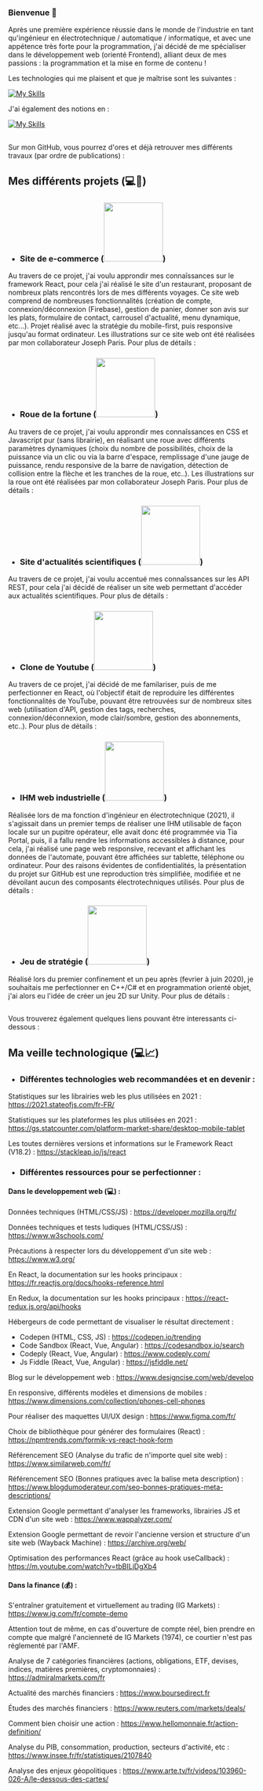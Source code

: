 ### Bienvenue 👋

Après une première expérience réussie dans le monde de l'industrie en tant qu'ingénieur en électrotechnique / automatique / informatique, et avec une appétence très forte pour la programmation, j'ai décidé de me spécialiser dans le développement web (orienté Frontend), alliant deux de mes passions : la programmation et la mise en forme de contenu ! 

Les technologies qui me plaisent et que je maîtrise sont les suivantes : 

[![My Skills](https://skills.thijs.gg/icons?i=html,css,js,react,cpp,unity)](https://skills.thijs.gg)

J'ai également des notions en :  

[![My Skills](https://skills.thijs.gg/icons?i=ts,vue,nodejs,php,py)](https://skills.thijs.gg)

## <p><span></span></p>

Sur mon GitHub, vous pourrez d'ores et déjà retrouver mes différents travaux (par ordre de publications) : 

## <p>Mes différents projets <span>(:computer::page_with_curl:)</span></p>

- ### <p>Site de e-commerce (<span><a href="https://skillicons.dev"><img width="120" src="https://skillicons.dev/icons?i=react,typescript,firebase,vscode"/></a>)</span></p>

Au travers de ce projet, j'ai voulu approndir mes connaîssances sur le framework React, pour cela j'ai réalisé le site d'un restaurant, proposant de nombreux plats rencontrés lors de mes différents voyages. Ce site web comprend de nombreuses fonctionnalités (création de compte, connexion/déconnexion (Firebase), gestion de panier, donner son avis sur les plats, formulaire de contact, carrousel d'actualité, menu dynamique, etc...). Projet réalisé avec la stratégie du mobile-first, puis responsive jusqu'au format ordinateur. Les illustrations sur ce site web ont été réalisées par mon collaborateur Joseph Paris. Pour plus de détails : 

- ### <p>Roue de la fortune (<span><a href="https://skillicons.dev"><img width="120" src="https://skillicons.dev/icons?i=html,css,js,vscode"/></a>)</span></p>

Au travers de ce projet, j'ai voulu approndir mes connaîssances en CSS et Javascript pur (sans librairie), en réalisant une roue avec différents paramètres dynamiques (choix du nombre de possibilités, choix de la puissance via un clic ou via la barre d'espace, remplissage d'une jauge de puissance, rendu responsive de la barre de navigation, détection de collision entre la flèche et les tranches de la roue, etc..). Les illustrations sur la roue ont été réalisées par mon collaborateur Joseph Paris. Pour plus de détails : 

- ### <p>Site d'actualités scientifiques (<span><a href="https://skillicons.dev"><img width="120" src="https://skillicons.dev/icons?i=react,redux,materialui,vscode"/></a>)</span></p>

Au travers de ce projet, j'ai voulu accentué mes connaîssances sur les API REST, pour cela j'ai décidé de réaliser un site web permettant d'accéder aux actualités scientifiques. Pour plus de détails : 

- ### <p>Clone de Youtube (<span><a href="https://skillicons.dev"><img width="120" src="https://skillicons.dev/icons?i=react,redux,materialui,vscode"/></a>)</span></p>

Au travers de ce projet, j'ai décidé de me familariser, puis de me perfectionner en React, où l'objectif était de reproduire les différentes fonctionnalités de YouTube, pouvant être retrouvées sur de nombreux sites web (utilisation d'API, gestion des tags, recherches, connexion/déconnexion, mode clair/sombre, gestion des abonnements, etc..). Pour plus de détails : 

- ### <p>IHM web industrielle (<span><a href="https://skillicons.dev"><img width="120" src="https://skillicons.dev/icons?i=html,css,js,vscode"/></a>)</span></p>

Réalisée lors de ma fonction d'ingénieur en électrotechnique (2021), il s'agissait dans un premier temps de réaliser une IHM utilisable de façon locale sur un pupitre opérateur, elle avait donc été programmée via Tia Portal, puis, il a fallu rendre les informations accessibles à distance, pour cela, j'ai réalisé une page web responsive, recevant et affichant les données de l'automate, pouvant être affichées sur tablette, téléphone ou ordinateur. Pour des raisons évidentes de confidentialités, la présentation du projet sur GitHub est une reproduction très simplifiée, modifiée et ne dévoilant aucun des composants électrotechniques utilisés. Pour plus de détails :  

- ### <p>Jeu de stratégie (<span><a href="https://skillicons.dev"><img width="120" src="https://skillicons.dev/icons?i=cpp,cs,visualstudio,unity"/></a>)</span></p>

Réalisé lors du premier confinement et un peu après (fevrier à juin 2020), je souhaitais me perfectionner en C++/C# et en programmation orienté objet, j'ai alors eu l'idée de créer un jeu 2D sur Unity. Pour plus de détails : 

## <p><span></span></p>

Vous trouverez également quelques liens pouvant être interessants ci-dessous :

## <p>Ma veille technologique <span>(:computer::chart_with_upwards_trend:)</span></p>

- ### Différentes technologies web recommandées et en devenir : 

Statistiques sur les librairies web les plus utilisées en 2021 : https://2021.stateofjs.com/fr-FR/

Statistiques sur les plateformes les plus utilisées en 2021 : https://gs.statcounter.com/platform-market-share/desktop-mobile-tablet

Les toutes dernières versions et informations sur le Framework React (V18.2) : https://stackleap.io/js/react

- ### Différentes ressources pour se perfectionner : 

#### Dans le developpement web (:computer:) : 

Données techniques (HTML/CSS/JS) : https://developer.mozilla.org/fr/

Données techniques et tests ludiques (HTML/CSS/JS) : https://www.w3schools.com/

Précautions à respecter lors du développement d'un site web : https://www.w3.org/

En React, la documentation sur les hooks principaux : https://fr.reactjs.org/docs/hooks-reference.html
 
En Redux, la documentation sur les hooks principaux : https://react-redux.js.org/api/hooks

Hébergeurs de code permettant de visualiser le résultat directement :
- Codepen (HTML, CSS, JS) : https://codepen.io/trending
- Code Sandbox (React, Vue, Angular) : https://codesandbox.io/search 
- Codeply (React, Vue, Angular) : https://www.codeply.com/ 
- Js Fiddle (React, Vue, Angular) : https://jsfiddle.net/ 

Blog sur le développement web : https://www.designcise.com/web/develop

En responsive, différents modèles et dimensions de mobiles : https://www.dimensions.com/collection/phones-cell-phones

Pour réaliser des maquettes UI/UX design : https://www.figma.com/fr/

Choix de bibliothèque pour générer des formulaires (React) : https://npmtrends.com/formik-vs-react-hook-form

Référencement SEO (Analyse du trafic de n'importe quel site web) : https://www.similarweb.com/fr/

Référencement SEO (Bonnes pratiques avec la balise meta description) : https://www.blogdumoderateur.com/seo-bonnes-pratiques-meta-descriptions/

Extension Google permettant d'analyser les frameworks, librairies JS et CDN d'un site web : https://www.wappalyzer.com/

Extension Google permettant de revoir l'ancienne version et structure d'un site web (Wayback Machine) : https://archive.org/web/

Optimisation des performances React (grâce au hook useCallback) : https://m.youtube.com/watch?v=tbBILjDgXb4

#### Dans la finance (:moneybag:) :  

S'entraîner gratuitement et virtuellement au trading (IG Markets) : https://www.ig.com/fr/compte-demo

Attention tout de même, en cas d'ouverture de compte réel, bien prendre en compte que malgré l'ancienneté de IG Markets (1974), ce courtier n'est pas réglementé par l'AMF.

Analyse de 7 catégories financières (actions, obligations, ETF, devises, indices, matières premières, cryptomonnaies) : https://admiralmarkets.com/fr

Actualité des marchés financiers : https://www.boursedirect.fr

Études des marchés financiers : https://www.reuters.com/markets/deals/

Comment bien choisir une action : https://www.hellomonnaie.fr/action-definition/

Analyse du PIB, consommation, production, secteurs d'activité, etc : https://www.insee.fr/fr/statistiques/2107840
 
Analyse des enjeux géopolitiques : https://www.arte.tv/fr/videos/103960-026-A/le-dessous-des-cartes/

